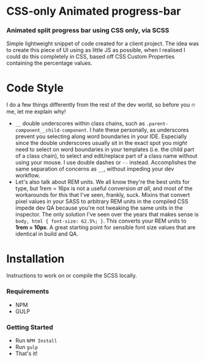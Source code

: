 CSS-only Animated progress-bar
===
### Animated split progress bar using CSS only, via SCSS

Simple lightweight snippet of code created for a client project. The idea was to create this piece of UI using as little JS as possible, when I realised I could do this completely in CSS, based off CSS Custom Properties containing the percentage values.


Code Style
===

I do a few things differently from the rest of the dev world, so before you :fire: me, let me explain why!

* `__` double underscores within class chains, such as `.parent-component__child-component`. I hate these personally, as underscores prevent you selecting along word boundaries in your IDE. Especially since the double underscores usually sit in the exact spot you *might* need to select on word boundaries in your templates (i.e. the child part of a class chain), to select and edit/replace part of a class name without using your mouse.  I use double dashes or `--` instead. Accomplishes the same separation of concerns as `__`, without impeding your dev workflow.
* Let's also talk about REM units. We all know they're the best units for type, but 1rem = 16px is not a useful conversion *at all*, and most of the workarounds for this that I've seen, frankly, suck. Mixins that convert pixel values in your SASS to arbitrary REM units in the compiled CSS impede dev QA because you're not tweaking the same units in the inspector. The only solution I've seen over the years that makes sense is `body, html { font-size: 62.5%; }`. This converts your REM units to **1rem = 10px**. A great starting point for sensible font size values that are identical in build and QA.


Installation
===
Instructions to work on or compile the SCSS locally.

### Requirements
* NPM
* GULP

### Getting Started
* Run `NPM Install`
* Run `gulp`
* That's it!